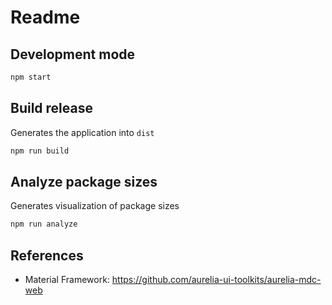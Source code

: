 # Readme

## Development mode
```bash
npm start
```

## Build release
Generates the application into `dist`
```bash
npm run build
```

## Analyze package sizes
Generates visualization of package sizes
```bash
npm run analyze
```

## References

- Material Framework: https://github.com/aurelia-ui-toolkits/aurelia-mdc-web

